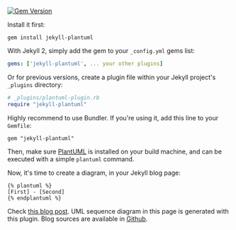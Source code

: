 [![Gem Version](https://badge.fury.io/rb/jekyll-plantuml.svg)](http://badge.fury.io/rb/jekyll-plantuml)

Install it first:

```
gem install jekyll-plantuml
```

With Jekyll 2, simply add the gem to your `_config.yml` gems list:

```yaml
gems: ['jekyll-plantuml', ... your other plugins]
```

Or for previous versions,
create a plugin file within your Jekyll project's `_plugins` directory:

```ruby
# _plugins/plantuml-plugin.rb
require "jekyll-plantuml"
```

Highly recommend to use Bundler. If you're using it, add this line
to your `Gemfile`:

```
gem "jekyll-plantuml"
```

Then, make sure [PlantUML](http://plantuml.sourceforge.net/download.html)
is installed on your build machine, and can
be executed with a simple `plantuml` command.

Now, it's time to create a diagram, in your Jekyll blog page:

```
{% plantuml %}
[First] - [Second]
{% endplantuml %}
```

Check [this blog post](http://www.yegor256.com/2014/06/01/aop-aspectj-java-method-logging.html).
UML sequence diagram in this page is generated with this plugin.
Blog sources are available in [Github](https://github.com/yegor256/blog).


